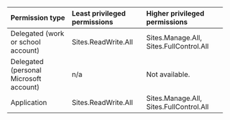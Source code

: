 |Permission type|Least privileged permissions|Higher privileged permissions|
|:---|:---|:---|
|Delegated (work or school account)|Sites.ReadWrite.All|Sites.Manage.All, Sites.FullControl.All|
|Delegated (personal Microsoft account)|n/a|Not available.|
|Application|Sites.ReadWrite.All|Sites.Manage.All, Sites.FullControl.All|